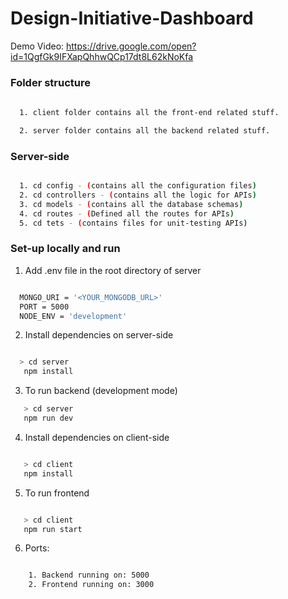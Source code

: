 # Design-Initiative-Dashboard
Demo Video: https://drive.google.com/open?id=1QgfGk9IFXapQhhwQCp17dt8L62kNoKfa

### Folder structure

```sh
  
  1. client folder contains all the front-end related stuff.

  2. server folder contains all the backend related stuff.

```

### Server-side 

```sh

  1. cd config - (contains all the configuration files)
  2. cd controllers - (contains all the logic for APIs)
  3. cd models - (contains all the database schemas)
  4. cd routes - (Defined all the routes for APIs)
  5. cd tets - (contains files for unit-testing APIs)

```

### Set-up locally and run

1. Add .env file in the root directory of server

```sh

  MONGO_URI = '<YOUR_MONGODB_URL>'
  PORT = 5000
  NODE_ENV = 'development'

```
2. Install dependencies on server-side

```sh

  > cd server
   npm install

```
3. To run backend (development mode)

```sh
   > cd server
   npm run dev

```
4. Install dependencies on client-side

```sh

   > cd client
   npm install

```

5. To run frontend

```sh

   > cd client
   npm run start

```

6. Ports:

```sh

    1. Backend running on: 5000
    2. Frontend running on: 3000

```
